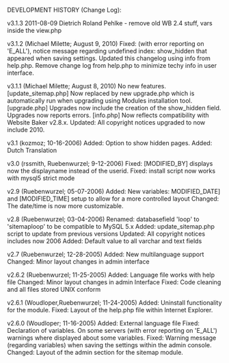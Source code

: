    DEVELOPMENT HISTORY (Change Log):

   v3.1.3 	2011-08-09	Dietrich Roland Pehlke
						- remove old WB 2.4 stuff, vars inside the view.php

   v3.1.2 (Michael Milette; August 9, 2010)
                   Fixed: (with error reporting on 'E_ALL'), notice message
                     regarding undefined index: show_hidden that appeared when
                     saving settings.
                   Updated this changelog using info from help.php.
                   Remove change log from help.php to minimize techy info in
                     user interface.

   v3.1.1 (Michael Milette; August 8, 2010) No new features.
                   [update_sitemap.php] Now replaced by new upgrade.php which is automatically
                     run when upgrading using Modules installation tool.
                   [upgrade.php] Upgrades now include the creation of the show_hidden field.
                   Upgrades now reports errors.
                   [info.php]    Now reflects compatibility with Website Baker v2.8.x.
                   Updated: All copyright notices upgraded to now include 2010.

   v3.1            (kozmoz; 10-16-2006)
                   Added: Option to show hidden pages.
                   Added: Dutch Translation

   v3.0   (rssmith, Ruebenwurzel; 9-12-2006)
                   Fixed: [MODIFIED_BY] displays now the displayname instead of
                     the userid.
                   Fixed: install script now works with mysql5 strict mode

   v2.9   (Ruebenwurzel; 05-07-2006)
                   Added: New variables: MODIFIED_DATE] and [MODIFIED_TIME]
                     setup to allow for a more controlled layout
                   Changed: The date/time is now more customizable.

   v2.8   (Ruebenwurzel; 03-04-2006)
                   Renamed: databasefield 'loop' to 'sitemaploop' to be
                     compatible to MySQL 5.x
                   Added: update_sitemap.php script to update from previous
                     versions
                   Updated: All copyright notices includes now 2006
                   Added: Default value to all varchar and text fields

   v2.7   (Ruebenwurzel; 12-28-2005)
                   Added: New multilanguage support
                   Changed: Minor layout changes in admin interface

   v2.6.2 (Ruebenwurzel; 11-25-2005)
                   Added: Language file works with help file
                   Changed: Minor layout changes in admin Interface
                   Fixed: Code cleaning and all files stored UNIX conform

   v2.6.1 (Woudloper,Ruebenwurzel; 11-24-2005)
                   Added: Uninstall functionality for the module.
                   Fixed: Layout of the help.php file within Internet Explorer.

   v2.6.0 (Woudloper; 11-16-2005)
                   Added: External language file</li>
                   Fixed: Declaration of variables. On some servers (with error
                     reporting on 'E_ALL') warnings where displayed about some
                     variables.
                   Fixed: Warning message (regarding variables) when saving the
                     settings within the admin console.
                   Changed: Layout of the admin section for the sitemap module.

